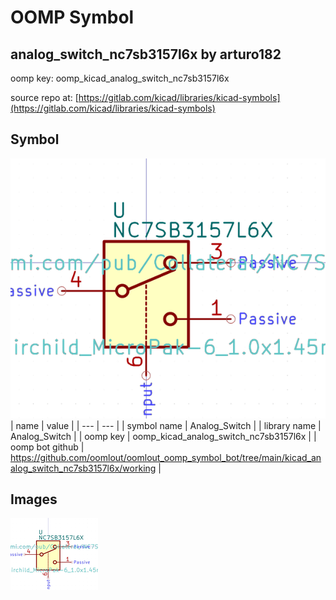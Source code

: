 # OOMP Symbol  
## analog_switch_nc7sb3157l6x  by arturo182  
  
oomp key: oomp_kicad_analog_switch_nc7sb3157l6x  
  
source repo at: [https://gitlab.com/kicad/libraries/kicad-symbols](https://gitlab.com/kicad/libraries/kicad-symbols)  
## Symbol  
  
[![working.png](working_600.png)](working.png)  
| name | value | 
| --- | --- | 
| symbol name | Analog_Switch | 
| library name | Analog_Switch | 
| oomp key | oomp_kicad_analog_switch_nc7sb3157l6x | 
| oomp bot github | https://github.com/oomlout/oomlout_oomp_symbol_bot/tree/main/kicad_analog_switch_nc7sb3157l6x/working | 
## Images  
  
[![working.png](working_140.png)](working.png)  
